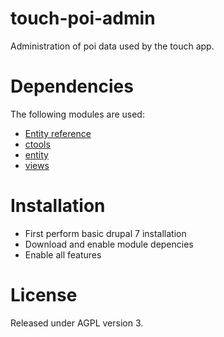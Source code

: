 touch-poi-admin
===============

Administration of poi data used by the touch app.

Dependencies
============

The following modules are used:
* [Entity reference](https://drupal.org/project/entityreference)
* [ctools](https://drupal.org/project/ctools)
* [entity](https://drupal.org/project/entity)
* [views](https://drupal.org/project/views)

Installation
============

* First perform basic drupal 7 installation
* Download and enable module depencies
* Enable all features

License
=======

Released under AGPL version 3.